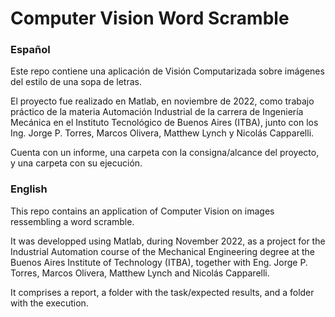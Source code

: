 # Computer Vision Word Scramble

### Español
Este repo contiene una aplicación de Visión Computarizada sobre imágenes del estilo de una sopa de letras.

El proyecto fue realizado en Matlab, en noviembre de 2022, como trabajo práctico de la materia
Automación Industrial de la carrera de Ingeniería Mecánica en el Instituto Tecnológico de Buenos Aires (ITBA),
junto con los Ing. Jorge P. Torres, Marcos Olivera, Matthew Lynch y Nicolás Capparelli.

Cuenta con un informe, una carpeta con la consigna/alcance del proyecto, y una carpeta con su ejecución.

### English
This repo contains an application of Computer Vision on images ressembling a word scramble.

It was developped using Matlab, during November 2022, as a project for the Industrial Automation course of the Mechanical Engineering degree at the Buenos Aires Institute of Technology (ITBA), together with Eng. Jorge P. Torres, Marcos Olivera, Matthew Lynch and Nicolás Capparelli.

It comprises a report, a folder with the task/expected results, and a folder with the execution.

